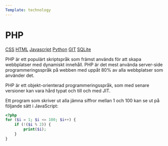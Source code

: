 ```yaml
---
Template: technology
---
```


# PHP

<div class="two-column-layout">
   <div class="tech-meny">
        <a href = "%base_url%/technology/css">CSS</a>
        <a href = "%base_url%/technology/html">HTML</a>
        <a href = "%base_url%/technology/javascript">Javascript</a>
        <a href = "%base_url%/technology/python">Python</a>
        <a href = "%base_url%/technology/git">GIT</a>
        <a href = "%base_url%/technology/sqlite">SQLite</a>
    </div>
    <div class="tech-info">
        <p>PHP är ett populärt skriptspråk som främst används för att skapa webbplatser med dynamiskt innehåll. PHP är det mest använda server-side programmeringsspråk på webben med uppåt 80% av alla webbplatser som använder det.</p>
        <p>PHP är ett objekt-orienterad programmeringsspråk, som med senare versioner kan vara hård typat och till och med JIT.</p>
        <p>Ett program som skriver ut alla jämna siffror mellan 1 och 100 kan se ut på följande sätt i JavaScript:</p>
</div>
</div>

```php
<?php
for ($i = 1; $i <= 100; $i++) {
    if (!($i % 2)) {
        print($i);
    }
}
```
